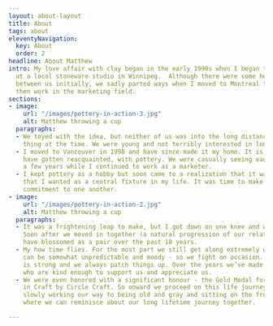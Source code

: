 ```yaml
---
layout: about-layout
title: About
tags: about
eleventyNavigation:
  key: About
  order: 2
headline: About Matthew
intro: My love affair with clay began in the early 1990s when I began taking lessons
  at a local stoneware studio in Winnipeg.  Although there were some heavy duty sparks
  between us initially, we sadly parted ways when I moved to Montreal to study and
  then work in the marketing field.
sections:
- image:
    url: "/images/pottery-in-action-3.jpg"
    alt: Matthew throwing a cup
  paragraphs:
  - We toyed with the idea, but neither of us was into the long distance relationship
    thing at the time. We were young and not terribly interested in long-term commitments.
  - I moved to Vancouver in 1998 and have since made it my home. It is here that I
    have gotten reacquainted, with pottery. We were casually seeing each other for
    a few years while I continued to work as a marketer.
  - I kept pottery as a hobby but soon came to a realization that it was a passion
    that I wanted as a central fixture in my life. It was time to make a lifetime
    commitment to one another.
- image:
    url: "/images/pottery-in-action-2.jpg"
    alt: Matthew throwing a cup
  paragraphs:
  - It was a frightening leap to make, but I got down on one knee and we got engaged.
    Soon after we moved in together (a natural progression of our relationship), and
    have blossomed as a pair over the past 18 years.
  - My how time flies. For the most part we still get along extremely well - but pottery
    can be somewhat unpredictable and moody - so we fight on occasion. But our foundation
    is strong and we always patch things up. Over the years we’ve made so many friends
    who are kind enough to support us and appreciate us.
  - We were even honored with a significant honour - the Gold Medal for Excellence
    in Craft by Circle Craft. So onward we proceed on this life journey together -
    slowly working our way to being old and gray and sitting on the front porch swing
    where we can reminisce about our long lifetime journey together.

---
```

